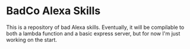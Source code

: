 # BadCo Alexa Skills

This is a repository of bad Alexa skills. Eventually, it will be compilable to both a lambda function and a basic express server, but for now I'm just working on the start.
